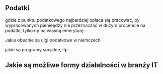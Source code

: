 ##  Podatki
gdzie z punktu podatkowego najbardziej opłaca się pracować, by wypracowanych pienieędzy
nie przeznaczać w dużym procencie na podatki, tylko np na własną emeryturę.

Jakie obecnie są ulgi podatkowe w niemczech

jakie są programy socjalne, itp


## Jakie są możliwe formy działalności w branży IT

